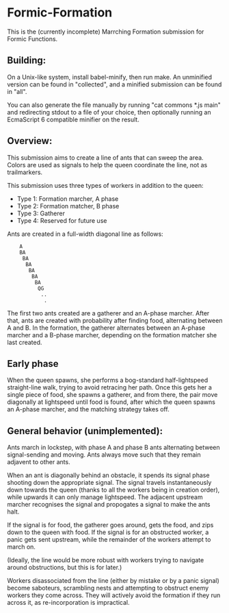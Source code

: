 Formic-Formation
======

This is the (currently incomplete) Marrching Formation submission for Formic Functions. 

Building:
------

On a Unix-like system, install babel-minify, then run make. An unminified version can be found in "collected", and a minified submission can be found in "all". 

You can also generate the file manually by running "cat commons *.js main" and redirecting stdout to a file of your choice, then optionally running an EcmaScript 6 compatible minifier on the result. 

Overview:
------

This submission aims to create a line of ants that can sweep the area. Colors are used as signals to help the queen coordinate the line, not as trailmarkers. 

This submission uses three types of workers in addition to the queen:
*    Type 1: Formation marcher, A phase
*    Type 2: Formation matcher, B phase
*    Type 3: Gatherer
*    Type 4: Reserved for future use

Ants are created in a full-width diagonal line as follows: 

        A
        BA
         BA
          BA
           BA
            BA
             BA
              QG
               ..
                .

The first two ants created are a gatherer and an A-phase marcher. After that, ants are created with probability after finding food, alternating between A and B. In the formation, the gatherer alternates between an A-phase marcher and a B-phase marcher, depending on the formation matcher she last created. 

Early phase
------

When the queen spawns, she performs a bog-standard half-lightspeed straight-line walk, trying to avoid retracing her path. Once this gets her a single piece of food, she spawns a gatherer, and from there, the pair move diagonally at lightspeed until food is found, after which the queen spawns an A-phase marcher, and the matching strategy takes off. 

General behavior (unimplemented):
------

Ants march in lockstep, with phase A and phase B ants alternating between signal-sending and moving. Ants always move such that they remain adjavent to other ants. 

When an ant is diagonally behind an obstacle, it spends its signal phase shooting down the appropriate signal. The signal travels instantaneously down towards the queen (thanks to all the workers being in creation order), while upwards it can only manage lightspeed. The adjacent upstream marcher recognises the signal and propogates a signal to make the ants halt. 

If the signal is for food, the gatherer goes around, gets the food, and zips down to the queen with food. If the signal is for an obstructed worker, a panic gets sent upstream, while the remainder of the workers attempt to march on. 

(Ideally, the line would be more robust with workers trying to navigate around obstructions, but this is for later.) 

Workers disassociated from the line (either by mistake or by a panic signal) become saboteurs, scrambling nests and attempting to obstruct enemy workers they come across. They will actively avoid the formation if they run across it, as re-incorporation is impractical. 
